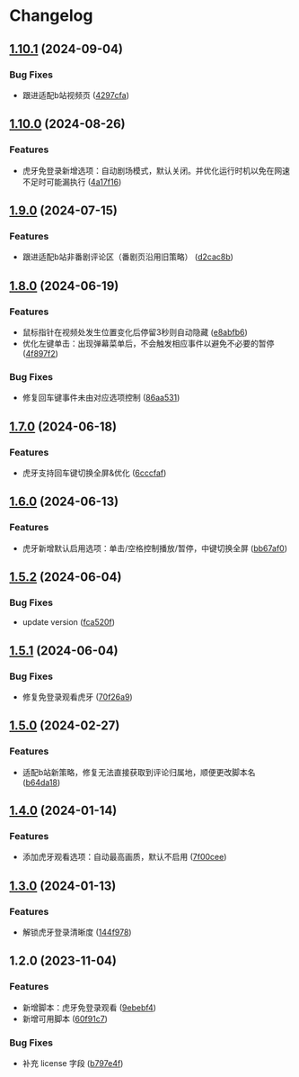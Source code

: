 # Changelog


## [1.10.1](https://github.com/Xli33/odd-monkey/compare/v1.10.0...v1.10.1) (2024-09-04)


### Bug Fixes

* 跟进适配b站视频页 ([4297cfa](https://github.com/Xli33/odd-monkey/commit/4297cfa0ddc18869592ca84c235a14ddc41fd9ad))

## [1.10.0](https://github.com/Xli33/odd-monkey/compare/v1.9.0...v1.10.0) (2024-08-26)


### Features

* 虎牙免登录新增选项：自动剧场模式，默认关闭。并优化运行时机以免在网速不足时可能漏执行 ([4a17f16](https://github.com/Xli33/odd-monkey/commit/4a17f169986569edb49247b9044ff28136d38f97))

## [1.9.0](https://github.com/Xli33/odd-monkey/compare/v1.8.0...v1.9.0) (2024-07-15)


### Features

* 跟进适配b站非番剧评论区（番剧页沿用旧策略） ([d2cac8b](https://github.com/Xli33/odd-monkey/commit/d2cac8b12c4ce248ba886a22520d3409ab3bbe25))

## [1.8.0](https://github.com/Xli33/odd-monkey/compare/v1.7.0...v1.8.0) (2024-06-19)


### Features

* 鼠标指针在视频处发生位置变化后停留3秒则自动隐藏 ([e8abfb6](https://github.com/Xli33/odd-monkey/commit/e8abfb6a21a79ec289ba0399e1d043249b438296))
* 优化左键单击：出现弹幕菜单后，不会触发相应事件以避免不必要的暂停 ([4f897f2](https://github.com/Xli33/odd-monkey/commit/4f897f20284af71d5f31f204b88ea7fea0f1f55c))


### Bug Fixes

* 修复回车键事件未由对应选项控制 ([86aa531](https://github.com/Xli33/odd-monkey/commit/86aa531ecc92bd899cc2a180aafb6adf3e124199))

## [1.7.0](https://github.com/Xli33/odd-monkey/compare/v1.6.0...v1.7.0) (2024-06-18)


### Features

* 虎牙支持回车键切换全屏&优化 ([6cccfaf](https://github.com/Xli33/odd-monkey/commit/6cccfaf2ddb5487b9a7ae79126ace09cd3421946))

## [1.6.0](https://github.com/Xli33/odd-monkey/compare/v1.5.2...v1.6.0) (2024-06-13)


### Features

* 虎牙新增默认启用选项：单击/空格控制播放/暂停，中键切换全屏 ([bb67af0](https://github.com/Xli33/odd-monkey/commit/bb67af0e00d003129cfdecd27d2637617a08ed34))

## [1.5.2](https://github.com/Xli33/odd-monkey/compare/v1.5.1...v1.5.2) (2024-06-04)


### Bug Fixes

* update version ([fca520f](https://github.com/Xli33/odd-monkey/commit/fca520f9ae14314a4837e17c83122e43a09a772e))

## [1.5.1](https://github.com/Xli33/odd-monkey/compare/v1.5.0...v1.5.1) (2024-06-04)


### Bug Fixes

* 修复免登录观看虎牙 ([70f26a9](https://github.com/Xli33/odd-monkey/commit/70f26a90d48dc81fb02f3c3e0357f649a12980be))

## [1.5.0](https://github.com/Xli33/odd-monkey/compare/v1.4.0...v1.5.0) (2024-02-27)


### Features

* 适配b站新策略，修复无法直接获取到评论归属地，顺便更改脚本名 ([b64da18](https://github.com/Xli33/odd-monkey/commit/b64da18fc2cf3a23950e927cac2082b74abdb7ac))

## [1.4.0](https://github.com/Xli33/odd-monkey/compare/v1.3.0...v1.4.0) (2024-01-14)


### Features

* 添加虎牙观看选项：自动最高画质，默认不启用 ([7f00cee](https://github.com/Xli33/odd-monkey/commit/7f00ceecd91bfcafac40fdcd8eca85d22d27d3e9))

## [1.3.0](https://github.com/Xli33/odd-monkey/compare/v1.2.0...v1.3.0) (2024-01-13)


### Features

* 解锁虎牙登录清晰度 ([144f978](https://github.com/Xli33/odd-monkey/commit/144f97821f83782fad456b65d4a996e4b44864c5))

## 1.2.0 (2023-11-04)

### Features

- 新增脚本：虎牙免登录观看 ([9ebebf4](https://github.com/Xli33/odd-monkey/commit/9ebebf451e37f35db9694f5594bdc7c61a0583ec))
- 新增可用脚本 ([60f91c7](https://github.com/Xli33/odd-monkey/commit/60f91c74bbfbc6eecb98347536cbaf30fa1fd2cd))

### Bug Fixes

- 补充 license 字段 ([b797e4f](https://github.com/Xli33/odd-monkey/commit/b797e4f5f2003f014d0fcfb2a7ca2bc6fe98692c))
